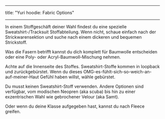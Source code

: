 - - -
title: "Yuri hoodie: Fabric Options"
- - -

In einem Stoffgeschäft deiner Wahl findest du eine spezielle Sweatshirt-/Tracksuit Stoffabteilung. Wenn nicht, schaue einfach nach der Strickwarensektion und suche nach einem dickeren und bequemen Strickstoff.

Was die Fasern betrifft kannst du dich komplett für Baumwolle entscheiden oder eine Poly- oder Acryl-Baumwoll-Mischung nehmen.

Achte auf die Innenseite des Stoffes. Sweatshirt-Stoffe kommen in loopback und zurückgebürstet. Wenn du dieses OMG-es-fühlt-sich-so-weich-an-auf-meiner-Haut Gefühl haben willst, wähle gebürstet.

<Note>

Du musst keinen Sweatshirt-Stoff verwenden. Andere Optionen sind verfügbar, vom modischen Neopren (aka scuba) bis hin zu einer exzentrischen Wahl wie gebrochener Velour (aka Samt).

Oder wenn du deine Klasse aufgegeben hast, kannst du nach Fleece greifen.

</Note>
